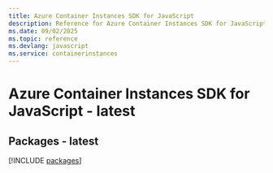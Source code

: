 ```yaml
---
title: Azure Container Instances SDK for JavaScript
description: Reference for Azure Container Instances SDK for JavaScript
ms.date: 09/02/2025
ms.topic: reference
ms.devlang: javascript
ms.service: containerinstances
---
```

# Azure Container Instances SDK for JavaScript - latest
## Packages - latest
[!INCLUDE [packages](container-instances-index.md)]